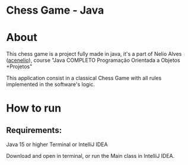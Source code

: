 # Chess Game - Java

# About

This chess game is a project fully made in java, it's a part of Nelio Alves ([acenelio](https://github.com/acenelioda)), course "Java COMPLETO Programação Orientada a Objetos +Projetos" 

This application consist in a classical Chess Game with all rules implemented in the software's logic.

# How to run

## Requirements: ##
Java 15 or higher
Terminal or IntelliJ IDEA

Download and open in terminal, or run the Main class in IntelliJ IDEA.
